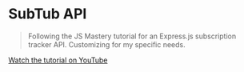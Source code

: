 # SubTub API

> Following the JS Mastery tutorial for an Express.js subscription tracker API. Customizing for my specific needs.

[Watch the tutorial on YouTube](https://youtu.be/rOpEN1JDaD0?si=iroEKgPU8ziFwKrK)